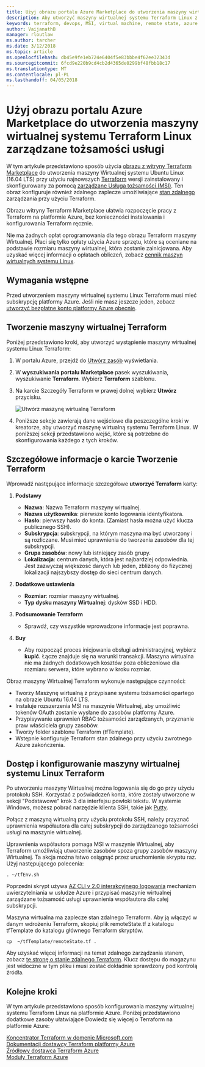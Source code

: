 ```yaml
---
title: Użyj obrazu portalu Azure Marketplace do utworzenia maszyny wirtualnej systemu Terraform Linux zarządzane tożsamości usługi
description: Aby utworzyć maszyny wirtualnej systemu Terraform Linux z zarządzanych tożsamość usługi i zdalne zarządzanie stanem łatwe wdrażanie zasobów na platformie Azure, Użyj obrazu z witryny Marketplace.
keywords: terraform, devops, MSI, virtual machine, remote state, azure
author: VaijanathB
manager: rloutlaw
ms.author: tarcher
ms.date: 3/12/2018
ms.topic: article
ms.openlocfilehash: db45e9fe1eb724e6404f5e83bbbe4f62ee32343d
ms.sourcegitcommit: 6fcd9e220b9cd4cb2d4365de0299bf48fbb18c17
ms.translationtype: MT
ms.contentlocale: pl-PL
ms.lasthandoff: 04/05/2018
---
```

# <a name="use-an-azure-marketplace-image-to-create-a-terraform-linux-virtual-machine-with-managed-service-identity"></a>Użyj obrazu portalu Azure Marketplace do utworzenia maszyny wirtualnej systemu Terraform Linux zarządzane tożsamości usługi

W tym artykule przedstawiono sposób użycia [obrazu z witryny Terraform Marketplace](https://azuremarketplace.microsoft.com/marketplace/apps/azure-oss.terraform?tab=Overview) do utworzenia maszyny Wirtualnej systemu Ubuntu Linux (16.04 LTS) przy użyciu najnowszych [Terraform](https://www.terraform.io/intro/index.html) wersji zainstalowany i skonfigurowany za pomocą [zarządzane Usługa tożsamości (MSI)](https://docs.microsoft.com/azure/active-directory/managed-service-identity/overview). Ten obraz konfiguruje również zdalnego zaplecze umożliwiające [stan zdalnego](https://www.terraform.io/docs/state/remote.html) zarządzania przy użyciu Terraform. 

Obrazu witryny Terraform Marketplace ułatwia rozpoczęcie pracy z Terraform na platformie Azure, bez konieczności instalowania i konfigurowania Terraform ręcznie. 

Nie ma żadnych opłat oprogramowania dla tego obrazu Terraform maszyny Wirtualnej. Płaci się tylko opłaty użycia Azure sprzętu, które są oceniane na podstawie rozmiaru maszyny wirtualnej, która zostanie zainicjowana. Aby uzyskać więcej informacji o opłatach obliczeń, zobacz [cennik maszyn wirtualnych systemu Linux](https://azure.microsoft.com/pricing/details/virtual-machines/linux/).

## <a name="prerequisites"></a>Wymagania wstępne
Przed utworzeniem maszyny wirtualnej systemu Linux Terraform musi mieć subskrypcję platformy Azure. Jeśli nie masz jeszcze jeden, zobacz [utworzyć bezpłatne konto platformy Azure obecnie](https://azure.microsoft.com/free/).  

## <a name="create-your-terraform-virtual-machine"></a>Tworzenie maszyny wirtualnej Terraform 

Poniżej przedstawiono kroki, aby utworzyć wystąpienie maszyny wirtualnej systemu Linux Terraform: 

1. W portalu Azure, przejdź do [Utwórz zasób](https://ms.portal.azure.com/#create/hub) wyświetlania.

2. W **wyszukiwania portalu Marketplace** pasek wyszukiwania, wyszukiwanie **Terraform**. Wybierz **Terraform** szablonu. 

3. Na karcie Szczegóły Terraform w prawej dolnej wybierz **Utwórz** przycisku.

    ![Utwórz maszynę wirtualną Terraform](media\terraformmsi.png)

4. Poniższe sekcje zawierają dane wejściowe dla poszczególne kroki w kreatorze, aby utworzyć maszynę wirtualną systemu Terraform Linux. W poniższej sekcji przedstawiono wejść, które są potrzebne do skonfigurowania każdego z tych kroków.

## <a name="details-on-the-create-terraform-tab"></a>Szczegółowe informacje o karcie Tworzenie Terraform

Wprowadź następujące informacje szczegółowe **utworzyć Terraform** karty:

1. **Podstawy**
    
   * **Nazwa**: Nazwa Terraform maszyny wirtualnej.
   * **Nazwa użytkownika**: pierwsze konto logowania identyfikatora.
   * **Hasło**: pierwszy hasło do konta. (Zamiast hasła można użyć klucza publicznego SSH).
   * **Subskrypcja**: subskrypcji, na którym maszyna ma być utworzony i są rozliczane. Musi mieć uprawnienia do tworzenia zasobów dla tej subskrypcji.
   * **Grupa zasobów**: nowy lub istniejący zasób grupy.
   * **Lokalizacja**: centrum danych, która jest najbardziej odpowiednia. Jest zazwyczaj większość danych lub jeden, zbliżony do fizycznej lokalizacji najszybszy dostęp do sieci centrum danych.

2. **Dodatkowe ustawienia**

   * **Rozmiar**: rozmiar maszyny wirtualnej. 
   * **Typ dysku maszyny Wirtualnej**: dysków SSD i HDD.

3. **Podsumowanie Terraform**

   * Sprawdź, czy wszystkie wprowadzone informacje jest poprawna. 

4. **Buy**

   * Aby rozpocząć proces inicjowania obsługi administracyjnej, wybierz **kupić**. Łącze znajduje się na warunki transakcji. Maszyna wirtualna nie ma żadnych dodatkowych kosztów poza obliczeniowe dla rozmiaru serwera, które wybrano w kroku rozmiar.

Obraz maszyny Wirtualnej Terraform wykonuje następujące czynności:

* Tworzy Maszynę wirtualną z przypisane systemu tożsamości opartego na obrazie Ubuntu 16.04 LTS.
* Instaluje rozszerzenia MSI na maszynie Wirtualnej, aby umożliwić tokenów OAuth zostanie wysłane do zasobów platformy Azure.
* Przypisywanie uprawnień RBAC tożsamości zarządzanych, przyznanie praw właściciela grupy zasobów.
* Tworzy folder szablonu Terraform (tfTemplate).
* Wstępnie konfiguruje Terraform stan zdalnego przy użyciu zwrotnego Azure zakończenia.

## <a name="access-and-configure-a-linux-terraform-virtual-machine"></a>Dostęp i konfigurowanie maszyny wirtualnej systemu Linux Terraform

Po utworzeniu maszyny Wirtualnej można logowania się do go przy użyciu protokołu SSH. Korzystać z poświadczeń konta, które zostały utworzone w sekcji "Podstawowe" krok 3 dla interfejsu powłoki tekstu. W systemie Windows, możesz pobrać narzędzie klienta SSH, takie jak [Putty](http://www.putty.org/).

Połącz z maszyną wirtualną przy użyciu protokołu SSH, należy przyznać uprawnienia współautora dla całej subskrypcji do zarządzanego tożsamości usługi na maszynie wirtualnej. 

Uprawnienia współautora pomaga MSI w maszynie Wirtualnej, aby Terraform umożliwiają utworzenie zasobów spoza grupy zasobów maszyny Wirtualnej. Ta akcja można łatwo osiągnąć przez uruchomienie skryptu raz. Użyj następującego polecenia:

`. ~/tfEnv.sh`

Poprzedni skrypt używa [AZ CLI v 2.0 interakcyjnego logowania](https://docs.microsoft.com/cli/azure/authenticate-azure-cli?view=azure-cli-latest#interactive-log-in) mechanizm uwierzytelniania w usłudze Azure i przypisać maszynie wirtualnej zarządzane tożsamość usługi uprawnienia współautora dla całej subskrypcji. 

 Maszyna wirtualna ma zaplecze stan zdalnego Terraform. Aby ją włączyć w danym wdrożeniu Terraform, skopiuj plik remoteState.tf z katalogu tfTemplate do katalogu głównego Terraform skryptów.  

 `cp  ~/tfTemplate/remoteState.tf .`

 Aby uzyskać więcej informacji na temat zdalnego zarządzania stanem, zobacz [tę stronę o stanie zdalnego Terraform](https://www.terraform.io/docs/state/remote.html). Klucz dostępu do magazynu jest widoczne w tym pliku i musi zostać dokładnie sprawdzony pod kontrolą źródła.  

## <a name="next-steps"></a>Kolejne kroki
W tym artykule przedstawiono sposób konfigurowania maszyny wirtualnej systemu Terraform Linux na platformie Azure. Poniżej przedstawiono dodatkowe zasoby ułatwiające Dowiedz się więcej o Terraform na platformie Azure: 

 [Koncentrator Terraform w domenie Microsoft.com](https://docs.microsoft.com/azure/terraform/)  
 [Dokumentacji dostawcy Terraform platformy Azure](http://aka.ms/terraform)  
 [Źródłowy dostawca Terraform Azure](http://aka.ms/tfgit)  
 [Moduły Terraform Azure](http://aka.ms/tfmodules)
 

















